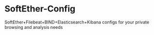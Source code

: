 # SoftEther-Config
SoftEther+Filebeat+BIND+Elasticsearch+Kibana configs for your private browsing and analysis needs
